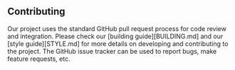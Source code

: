 Contributing
------------

Our project uses the standard GitHub pull request process for code review and
integration. Please check our [building guide][BUILDING.md] and our
[style guide][STYLE.md] for more details on developing and contributing to the
project. The GitHub issue tracker can be used to report bugs, make feature
requests, etc.
